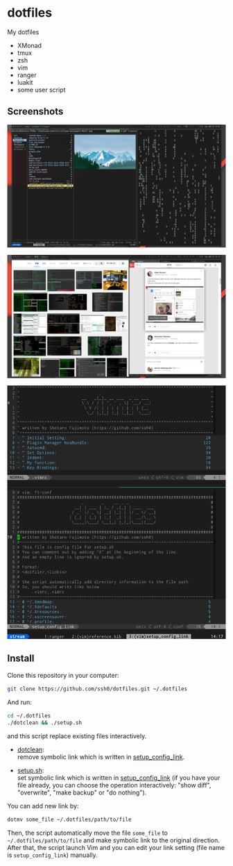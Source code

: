 <!-- Go to www.addthis.com/dashboard to customize your tools -->
<script type="text/javascript" src="//s7.addthis.com/js/300/addthis_widget.js#pubid=ra-55f5fc819bc574f3" async="async"></script>

dotfiles
========

<!-- Go to www.addthis.com/dashboard to customize your tools -->
<div class="addthis_sharing_toolbox"></div>

My dotfiles

- XMonad
- tmux
- zsh
- vim
- ranger
- luakit
- some user script

Screenshots
-----------

![xmonad.png](./screenshots/xmonad.png)

![tmux.browsing](./screenshots/browsing.png)

![vim.png](./screenshots/vim.png)

Install
-------

Clone this repository in your computer:

```bash
git clone https://github.com/ssh0/dotfiles.git ~/.dotfiles
```

And run:

```bash
cd ~/.dotfiles
./dotclean && ./setup.sh
```

and this script replace existing files interactively.

- [dotclean](./dotclean):  
  remove symbolic link which is written in [setup_config_link](./setup_config_link).

- [setup.sh](./setup.sh):  
  set symbolic link which is written in [setup_config_link](./setup_config_link)
  (if you have your file already, you can choose the operation
  interactively: "show diff", "overwrite", "make backup" or "do nothing").

You can add new link by:

```bash
dotmv some_file ~/.dotfiles/path/to/file
```

Then, the script automatically move the file `some_file` to
`~/.dotfiles/path/to/file` and make symbolic link to the original
direction. After that, the script launch Vim and you can edit your link
setting (file name is `setup_config_link`) manually.
